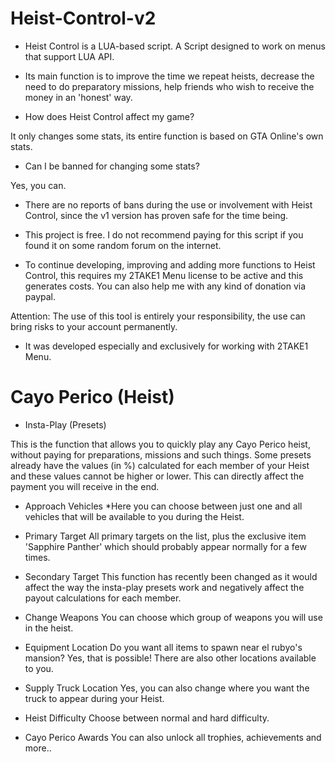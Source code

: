 # Heist-Control-v2

* Heist Control is a LUA-based script. A Script designed to work on menus that support LUA API.

* Its main function is to improve the time we repeat heists, decrease the need to do preparatory missions, help friends who wish to receive the money in an 'honest' way.

* How does Heist Control affect my game?

It only changes some stats, its entire function is based on GTA Online's own stats.

* Can I be banned for changing some stats?

Yes, you can.

* There are no reports of bans during the use or involvement with Heist Control, since the v1 version has proven safe for the time being.

* This project is free. I do not recommend paying for this script if you found it on some random forum on the internet.

* To continue developing, improving and adding more functions to Heist Control, this requires my 2TAKE1 Menu license to be active and this generates costs. 
You can also help me with any kind of donation via paypal.

Attention: The use of this tool is entirely your responsibility, the use can bring risks to your account permanently.

* It was developed especially and exclusively for working with 2TAKE1 Menu. 


# Cayo Perico (Heist)

* Insta-Play (Presets)

This is the function that allows you to quickly play any Cayo Perico heist, without paying for preparations, missions and such things. Some presets already have the values (in %) calculated for each member of your Heist and these values cannot be higher or lower. This can directly affect the payment you will receive in the end.

* Approach Vehicles
*Here you can choose between just one and all vehicles that will be available to you during the Heist.

* Primary Target
All primary targets on the list, plus the exclusive item 'Sapphire Panther' which should probably appear normally for a few times.

* Secondary Target
This function has recently been changed as it would affect the way the insta-play presets work and negatively affect the payout calculations for each member.

* Change Weapons
You can choose which group of weapons you will use in the heist.

* Equipment Location
Do you want all items to spawn near el rubyo's mansion? Yes, that is possible! There are also other locations available to you.

* Supply Truck Location
Yes, you can also change where you want the truck to appear during your Heist.

* Heist Difficulty
Choose between normal and hard difficulty.

* Cayo Perico Awards
You can also unlock all trophies, achievements and more..
